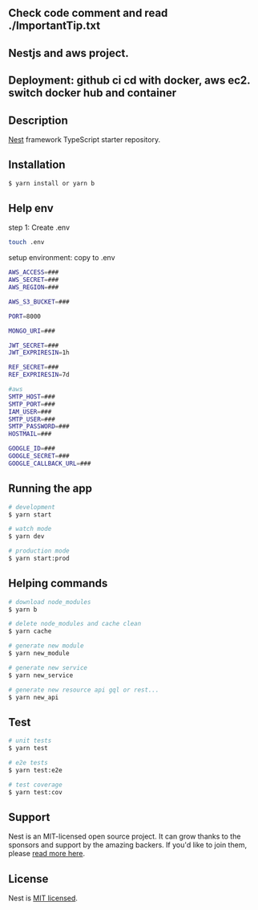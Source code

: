 ## Check code comment and read ./ImportantTip.txt
## Nestjs and aws project.
## Deployment: github ci cd with docker, aws ec2. switch docker hub and container
## Description

[Nest](https://github.com/nestjs/nest) framework TypeScript starter repository.

## Installation

```bash
$ yarn install or yarn b
```


## Help env
step 1: Create .env
```bash
touch .env
```
setup environment: copy to .env
```bash
AWS_ACCESS=###
AWS_SECRET=###
AWS_REGION=###

AWS_S3_BUCKET=###

PORT=8000

MONGO_URI=###

JWT_SECRET=###
JWT_EXPRIRESIN=1h

REF_SECRET=###
REF_EXPRIRESIN=7d

#aws
SMTP_HOST=###
SMTP_PORT=###
IAM_USER=###
SMTP_USER=###
SMTP_PASSWORD=###
HOSTMAIL=###

GOOGLE_ID=###
GOOGLE_SECRET=###
GOOGLE_CALLBACK_URL=###

```

## Running the app

```bash
# development
$ yarn start

# watch mode
$ yarn dev

# production mode
$ yarn start:prod
```

## Helping commands

```bash
# download node_modules
$ yarn b

# delete node_modules and cache clean
$ yarn cache

# generate new module
$ yarn new_module

# generate new service
$ yarn new_service

# generate new resource api gql or rest...
$ yarn new_api
```

## Test

```bash
# unit tests
$ yarn test

# e2e tests
$ yarn test:e2e

# test coverage
$ yarn test:cov
```

## Support

Nest is an MIT-licensed open source project. It can grow thanks to the sponsors and support by the amazing backers. If you'd like to join them, please [read more here](https://docs.nestjs.com/support).

## License

Nest is [MIT licensed](LICENSE).
